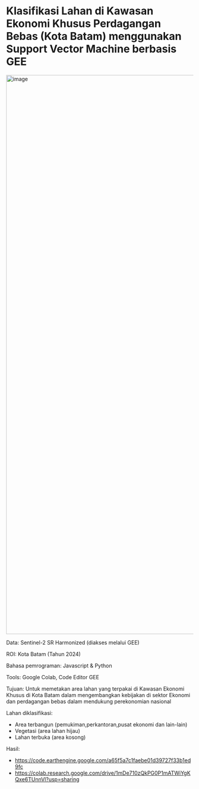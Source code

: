 # Klasifikasi Lahan di Kawasan Ekonomi Khusus Perdagangan Bebas (Kota Batam) menggunakan Support Vector Machine berbasis GEE



<img width="1500" alt="image" src="https://github.com/user-attachments/assets/21507bed-5b62-4dae-8f5a-56e0a157f66e" />



Data: Sentinel-2 SR Harmonized (diakses melalui GEE) 

ROI: Kota Batam (Tahun 2024)

Bahasa pemrograman: Javascript & Python

Tools: Google Colab, Code Editor GEE

Tujuan: Untuk memetakan area lahan yang terpakai di Kawasan Ekonomi Khusus di Kota Batam dalam mengembangkan kebijakan di sektor Ekonomi dan perdagangan bebas dalam mendukung perekonomian nasional

Lahan diklasifikasi: 

* Area terbangun (pemukiman,perkantoran,pusat ekonomi dan lain-lain)
* Vegetasi (area lahan hijau)
* Lahan terbuka (area kosong)

Hasil:

* https://code.earthengine.google.com/a65f5a7c1faebe01d39727f33b1ed9fc
* https://colab.research.google.com/drive/1mDe710zQkPG0P1mATWiYgKQxe6TUnnVl?usp=sharing
